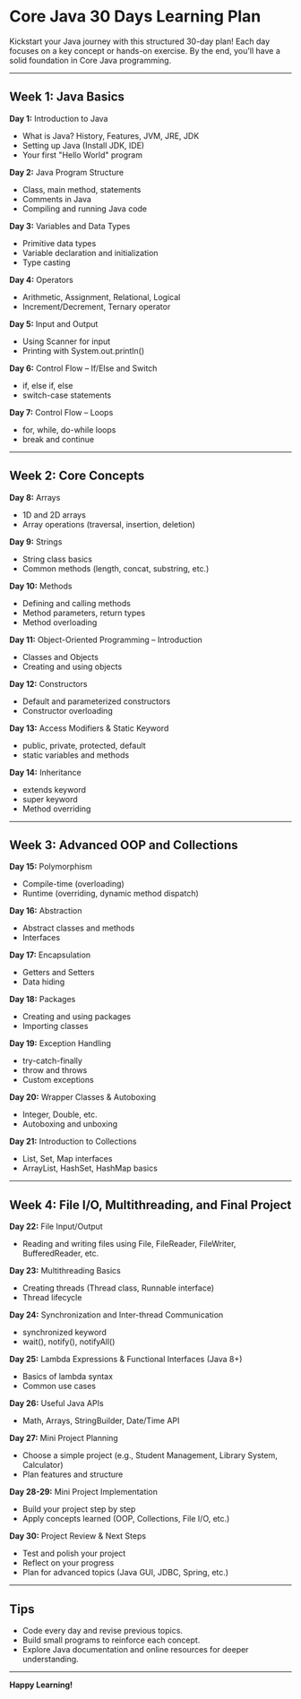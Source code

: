 # Core Java 30 Days Learning Plan

Kickstart your Java journey with this structured 30-day plan! Each day focuses on a key concept or hands-on exercise. By the end, you'll have a solid foundation in Core Java programming.

---

## Week 1: Java Basics

**Day 1:** Introduction to Java  
- What is Java? History, Features, JVM, JRE, JDK  
- Setting up Java (Install JDK, IDE)  
- Your first "Hello World" program

**Day 2:** Java Program Structure  
- Class, main method, statements  
- Comments in Java  
- Compiling and running Java code

**Day 3:** Variables and Data Types  
- Primitive data types  
- Variable declaration and initialization  
- Type casting

**Day 4:** Operators  
- Arithmetic, Assignment, Relational, Logical  
- Increment/Decrement, Ternary operator

**Day 5:** Input and Output  
- Using Scanner for input  
- Printing with System.out.println()

**Day 6:** Control Flow – If/Else and Switch  
- if, else if, else  
- switch-case statements

**Day 7:** Control Flow – Loops  
- for, while, do-while loops  
- break and continue

---

## Week 2: Core Concepts

**Day 8:** Arrays  
- 1D and 2D arrays  
- Array operations (traversal, insertion, deletion)

**Day 9:** Strings  
- String class basics  
- Common methods (length, concat, substring, etc.)

**Day 10:** Methods  
- Defining and calling methods  
- Method parameters, return types  
- Method overloading

**Day 11:** Object-Oriented Programming – Introduction  
- Classes and Objects  
- Creating and using objects

**Day 12:** Constructors  
- Default and parameterized constructors  
- Constructor overloading

**Day 13:** Access Modifiers & Static Keyword  
- public, private, protected, default  
- static variables and methods

**Day 14:** Inheritance  
- extends keyword  
- super keyword  
- Method overriding

---

## Week 3: Advanced OOP and Collections

**Day 15:** Polymorphism  
- Compile-time (overloading)  
- Runtime (overriding, dynamic method dispatch)

**Day 16:** Abstraction  
- Abstract classes and methods  
- Interfaces

**Day 17:** Encapsulation  
- Getters and Setters  
- Data hiding

**Day 18:** Packages  
- Creating and using packages  
- Importing classes

**Day 19:** Exception Handling  
- try-catch-finally  
- throw and throws  
- Custom exceptions

**Day 20:** Wrapper Classes & Autoboxing  
- Integer, Double, etc.  
- Autoboxing and unboxing

**Day 21:** Introduction to Collections  
- List, Set, Map interfaces  
- ArrayList, HashSet, HashMap basics

---

## Week 4: File I/O, Multithreading, and Final Project

**Day 22:** File Input/Output  
- Reading and writing files using File, FileReader, FileWriter, BufferedReader, etc.

**Day 23:** Multithreading Basics  
- Creating threads (Thread class, Runnable interface)  
- Thread lifecycle

**Day 24:** Synchronization and Inter-thread Communication  
- synchronized keyword  
- wait(), notify(), notifyAll()

**Day 25:** Lambda Expressions & Functional Interfaces (Java 8+)  
- Basics of lambda syntax  
- Common use cases

**Day 26:** Useful Java APIs  
- Math, Arrays, StringBuilder, Date/Time API

**Day 27:** Mini Project Planning  
- Choose a simple project (e.g., Student Management, Library System, Calculator)  
- Plan features and structure

**Day 28-29:** Mini Project Implementation  
- Build your project step by step  
- Apply concepts learned (OOP, Collections, File I/O, etc.)

**Day 30:** Project Review & Next Steps  
- Test and polish your project  
- Reflect on your progress  
- Plan for advanced topics (Java GUI, JDBC, Spring, etc.)

---

## Tips
- Code every day and revise previous topics.
- Build small programs to reinforce each concept.
- Explore Java documentation and online resources for deeper understanding.

---

**Happy Learning!**
